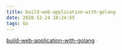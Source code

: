 ```yaml
---
title: build-web-application-with-golang
date: 2020-12-24 18:24:55
tags: Go
---
```


[build-web-application-with-golang](https://github.com/astaxie/build-web-application-with-golang)